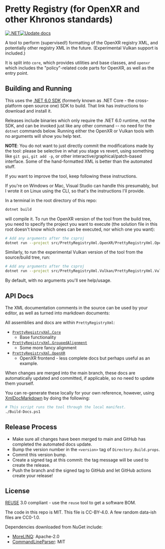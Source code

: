 # Pretty Registry (for OpenXR and other Khronos standards)

<!--
Copyright 2021-2022, Collabora, Ltd

SPDX-License-Identifier: CC-BY-4.0
-->

[![.NET](https://github.com/rpavlik/PrettyRegistryXml/actions/workflows/dotnet.yml/badge.svg)](https://github.com/rpavlik/PrettyRegistryXml/actions/workflows/dotnet.yml)[![Update docs](https://github.com/rpavlik/PrettyRegistryXml/actions/workflows/update-docs.yml/badge.svg)](https://github.com/rpavlik/PrettyRegistryXml/tree/main/docs)

A tool to perform (supervised!) formatting of the OpenXR registry XML, and
potentially other registry XML in the future. (Experimental Vulkan support is
included.)

It is split into `core`, which provides utilities and base classes, and `openxr`
which includes the "policy"-related code parts for OpenXR, as well as the entry
point.

## Building and Running

This uses the [.NET 6.0 SDK][dotnet] (formerly known as .NET Core - the
cross-platform open source one) SDK to build. That link has instructions to
download and install it.

Releases include binaries which only require the .NET 6.0 runtime, not the SDK,
and can be invoked just like any other command -- no need for the `dotnet`
commands below. Running either the OpenXR or Vulkan tools with no arguments will
show you help text.

**NOTE**: You do not want to just directly commit the modifications made by the
tool: please be selective in what you stage vs revert, using something like
`git gui`, `git add -p`, or other interactive/graphical/patch-based interface.
Some of the hand-formatted XML is better than the automated stuff.

If you want to improve the tool, keep following these instructions.

If you're on Windows or Mac, Visual Studio can handle this presumably, but I
wrote it on Linux using the CLI, so that's the instructions I'll provide.

In a terminal in the root directory of this repo:

```sh
dotnet build
```

will compile it. To run the OpenXR version of the tool from the build tree, you
need to specify the project you want to execute (the solution file in this root
doesn't know which ones can be executed, nor which one you want):

```sh
# Add any arguments after the csproj
dotnet run --project src/PrettyRegistryXml.OpenXR/PrettyRegistryXml.OpenXR.csproj
```

Similarly, to run the experimental Vulkan version of the tool from the
source/build tree, run:

```sh
# Add any arguments after the csproj
dotnet run --project src/PrettyRegistryXml.Vulkan/PrettyRegistryXml.Vulkan.csproj
```

By default, with no arguments you'll see help/usage.

[dotnet]: https://dotnet.microsoft.com/download/dotnet/6.0

## API Docs

The XML documentation comments in the source can be used by your editor, as well
as turned into markdown documents:

All assemblies and docs are within `PrettyRegistryXml`:

- [`PrettyRegistryXml.Core`](docs/PrettyRegistryXml.Core.md)
  - Base functionality
- [`PrettyRegistryXml.GroupedAlignment`](docs/PrettyRegistryXml.GroupedAlignment.md)
  - Some more fancy alignment
- [`PrettyRegistryXml.OpenXR`](docs/PrettyRegistryXml.OpenXR.md)
  - OpenXR frontend - less complete docs but perhaps useful as an example.

When changes are merged into the main branch, these docs are automatically
updated and committed, if applicable, so no need to update them yourself.

You can re-generate these locally for your own reference, however, using
[XmlDocMarkdown](https://ejball.com/XmlDocMarkdown/) by doing the following:

```sh
# This script runs the tool through the local manifest.
./Build-Docs.ps1
```

## Release Process

- Make sure all changes have been merged to main and GitHub has completed the
  automated docs update.
- Bump the version number in the `<version>` tag of `Directory.Build.props`.
- Commit this version bump.
- Create a signed tag at this commit: the tag message will be used to create the
  release.
- Push the branch and the signed tag to GitHub and let GitHub actions create
  your release!

## License

[REUSE](https://reuse.software) 3.0 compliant - use the `reuse` tool to get a
software BOM.

The code in this repo is MIT. This file is CC-BY-4.0. A few random data-ish
files are CC0-1.0.

Dependencies downloaded from NuGet include:

- [MoreLINQ][]: Apache-2.0
- [CommandLineParser][]: MIT

[MoreLINQ]: https://www.nuget.org/packages/morelinq/3.3.2
[CommandLineParser]: https://www.nuget.org/packages/CommandLineParser/2.9.0-preview1
